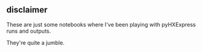 ## disclaimer

These are just some notebooks where I've been playing with pyHXExpress runs and outputs. 

They're quite a jumble. 
